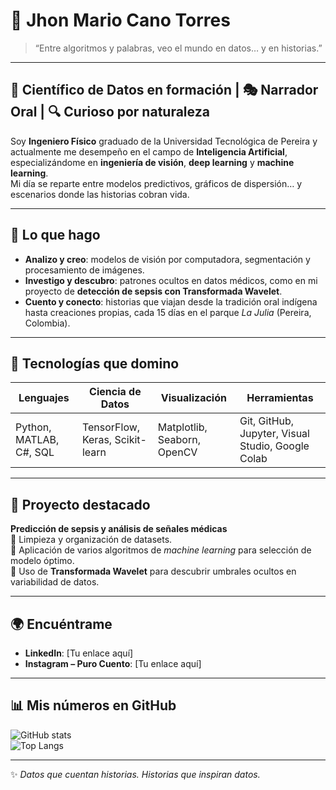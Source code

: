 # 🌌 Jhon Mario Cano Torres

> “Entre algoritmos y palabras, veo el mundo en datos… y en historias.”

---

## 🧠 Científico de Datos en formación | 🎭 Narrador Oral | 🔍 Curioso por naturaleza  

Soy **Ingeniero Físico** graduado de la Universidad Tecnológica de Pereira y actualmente me desempeño en el campo de **Inteligencia Artificial**, especializándome en **ingeniería de visión**, **deep learning** y **machine learning**.  
Mi día se reparte entre modelos predictivos, gráficos de dispersión… y escenarios donde las historias cobran vida.

---

## 🎯 Lo que hago

- **Analizo y creo**: modelos de visión por computadora, segmentación y procesamiento de imágenes.  
- **Investigo y descubro**: patrones ocultos en datos médicos, como en mi proyecto de **detección de sepsis con Transformada Wavelet**.  
- **Cuento y conecto**: historias que viajan desde la tradición oral indígena hasta creaciones propias, cada 15 días en el parque *La Julia* (Pereira, Colombia).

---

## 🔬 Tecnologías que domino

| Lenguajes | Ciencia de Datos | Visualización | Herramientas |
|-----------|------------------|--------------|--------------|
| Python, MATLAB, C#, SQL | TensorFlow, Keras, Scikit-learn | Matplotlib, Seaborn, OpenCV | Git, GitHub, Jupyter, Visual Studio, Google Colab |

---

## 📌 Proyecto destacado

**Predicción de sepsis y análisis de señales médicas**  
📄 Limpieza y organización de datasets.  
🧮 Aplicación de varios algoritmos de *machine learning* para selección de modelo óptimo.  
🌊 Uso de **Transformada Wavelet** para descubrir umbrales ocultos en variabilidad de datos.

---

## 🌍 Encuéntrame

- **LinkedIn**: [Tu enlace aquí]  
- **Instagram – Puro Cuento**: [Tu enlace aquí]  

---

## 📊 Mis números en GitHub  
![GitHub stats](https://github-readme-stats.vercel.app/api?username=MariusDscientist&show_icons=true&theme=radical)  
![Top Langs](https://github-readme-stats.vercel.app/api/top-langs/?username=MariusDscientist&layout=compact&theme=radical)

---

✨ *Datos que cuentan historias. Historias que inspiran datos.*
